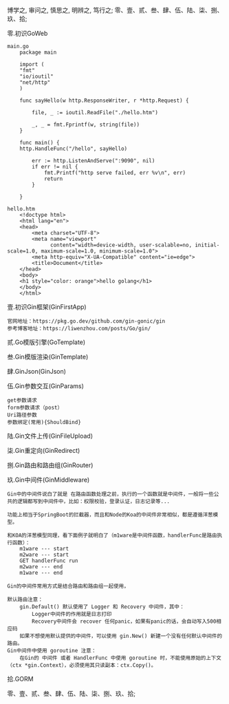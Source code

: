 博学之, 审问之, 慎思之, 明辨之, 笃行之;
零、壹、贰、叁、肆、伍、陆、柒、捌、玖、拾;




零.初识GoWeb

    main.go    
        package main
    
        import (
        "fmt"
        "io/ioutil"
        "net/http"
        )
        
        func sayHello(w http.ResponseWriter, r *http.Request) {
        
            file, _ := ioutil.ReadFile("./hello.htm")
        
            _, _ = fmt.Fprintf(w, string(file))
        }
        
        func main() {
        http.HandleFunc("/hello", sayHello)
        
            err := http.ListenAndServe(":9090", nil)
            if err != nil {
                fmt.Printf("http serve failed, err %v\n", err)
                return
            }
        
        }
    
    hello.htm
        <!doctype html>
        <html lang="en">
        <head>
            <meta charset="UTF-8">
            <meta name="viewport"
                  content="width=device-width, user-scalable=no, initial-scale=1.0, maximum-scale=1.0, minimum-scale=1.0">
            <meta http-equiv="X-UA-Compatible" content="ie=edge">
            <title>Document</title>
        </head>
        <body>
        <h1 style="color: orange">hello golang</h1>
        </body>
        </html>











壹.初识Gin框架(GinFirstApp)
    
    官网地址：https://pkg.go.dev/github.com/gin-gonic/gin
    参考博客地址：https://liwenzhou.com/posts/Go/gin/

贰.Go模版引擎(GoTemplate)

叁.Gin模版渲染(GinTemplate)

肆.GinJson(GinJson)

伍.Gin参数交互(GinParams)

    get参数请求
    form参数请求（post）
    Uri路径参数
    参数绑定(常用){ShouldBind}

陆.Gin文件上传(GinFileUpload)

柒.Gin重定向(GinRedirect)

捌.Gin路由和路由组(GinRouter)

玖.Gin中间件(GinMiddleware)

    Gin中的中间件说白了就是 在路由函数处理之前，执行的一个函数就是中间件，一般将一些公共的逻辑都写到中间件中，比如：权限校验，登录认证，日志记录等...

    功能上相当于SpringBoot的拦截器，而且和Node的Koa的中间件非常相似，都是遵循洋葱模型。
    
    和KOA的洋葱模型同理，看下面例子就明白了（m1ware是中间件函数，handlerFunc是路由执行函数）：
        m1ware --- start
        m2ware --- start
        GET handlerFunc run
        m2ware --- end
        m1ware --- end
    
    Gin的中间件常用方式是结合路由和路由组一起使用，

    默认路由注意：
        gin.Default() 默认使用了 Logger 和 Recovery 中间件，其中：
            Logger中间件的作用就是日志打印
            Recovery中间件会 recover 任何panic，如果有panic的话，会自动写入500相应码
        如果不想使用默认提供的中间件，可以使用 gin.New() 新建一个没有任何默认中间件的路由。
    Gin中间件中使用 goroutine 注意：
        在Gin的 中间件 或者 HandlerFunc 中使用 goroutine 时，不能使用原始的上下文（ctx *gin.Context），必须使用其只读副本：ctx.Copy()。


拾.GORM
    
    





零、壹、贰、叁、肆、伍、陆、柒、捌、玖、拾;
